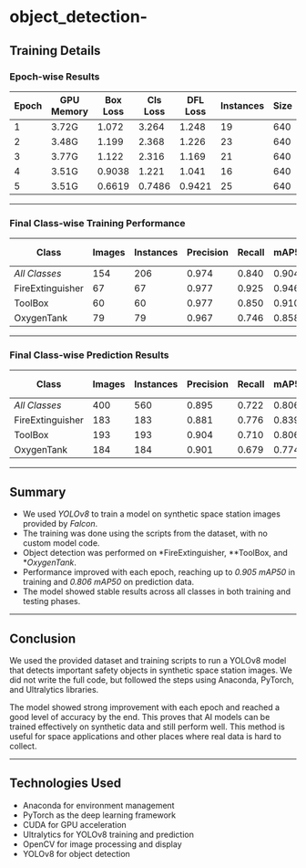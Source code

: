 # object_detection-

## Training Details

### Epoch-wise Results

| Epoch | GPU Memory | Box Loss | Cls Loss | DFL Loss | Instances | Size | Precision | Recall | mAP50 | mAP50-95 |
|-------|------------|----------|----------|----------|-----------|------|-----------|--------|-------|----------|
| 1     | 3.72G      | 1.072    | 3.264    | 1.248    | 19        | 640  | 0.438     | 0.405  | 0.276 | 0.177    |
| 2     | 3.48G      | 1.199    | 2.368    | 1.226    | 23        | 640  | 0.484     | 0.385  | 0.368 | 0.208    |
| 3     | 3.77G      | 1.122    | 2.316    | 1.169    | 21        | 640  | 0.801     | 0.598  | 0.707 | 0.536    |
| 4     | 3.51G      | 0.9038   | 1.221    | 1.041    | 16        | 640  | 0.936     | 0.766  | 0.850 | 0.655    |
| 5     | 3.51G      | 0.6619   | 0.7486   | 0.9421   | 25        | 640  | 0.974     | 0.840  | 0.905 | 0.793    |

---

###  Final Class-wise Training Performance

| Class            | Images | Instances | Precision | Recall | mAP50 | mAP50-95 |
|------------------|--------|-----------|-----------|--------|-------|----------|
| *All Classes*  | 154    | 206       | 0.974     | 0.840  | 0.904 | 0.793    |
| FireExtinguisher | 67     | 67        | 0.977     | 0.925  | 0.946 | 0.816    |
| ToolBox          | 60     | 60        | 0.977     | 0.850  | 0.910 | 0.854    |
| OxygenTank       | 79     | 79        | 0.967     | 0.746  | 0.858 | 0.710    |

---

### Final Class-wise Prediction Results

| Class            | Images | Instances | Precision | Recall | mAP50 | mAP50-95 |
|------------------|--------|-----------|-----------|--------|-------|----------|
| *All Classes*  | 400    | 560       | 0.895     | 0.722  | 0.806 | 0.679    |
| FireExtinguisher | 183    | 183       | 0.881     | 0.776  | 0.839 | 0.689    |
| ToolBox          | 193    | 193       | 0.904     | 0.710  | 0.806 | 0.723    |
| OxygenTank       | 184    | 184       | 0.901     | 0.679  | 0.774 | 0.626    |

---

##  Summary

- We used *YOLOv8* to train a model on synthetic space station images provided by *Falcon*.
- The training was done using the scripts from the dataset, with no custom model code.
- Object detection was performed on *FireExtinguisher, **ToolBox, and **OxygenTank*.
- Performance improved with each epoch, reaching up to *0.905 mAP50* in training and *0.806 mAP50* on prediction data.
- The model showed stable results across all classes in both training and testing phases.

---

## Conclusion

We used the provided dataset and training scripts to run a YOLOv8 model that detects important safety objects in synthetic space station images. We did not write the full code, but followed the steps using Anaconda, PyTorch, and Ultralytics libraries.

The model showed strong improvement with each epoch and reached a good level of accuracy by the end. This proves that AI models can be trained effectively on synthetic data and still perform well. This method is useful for space applications and other places where real data is hard to collect.

---

## Technologies Used

- Anaconda for environment management  
- PyTorch as the deep learning framework  
- CUDA for GPU acceleration  
- Ultralytics for YOLOv8 training and prediction  
- OpenCV for image processing and display  
- YOLOv8 for object detection


